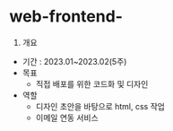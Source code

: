 # web-frontend-

1. 개요
- 기간 : 2023.01~2023.02(5주) 
- 목표 
	- 직접 배포를 위한 코드화 및 디자인
- 역할
	- 디자인 초안을 바탕으로 html, css 작업
	- 이메일 연동 서비스
